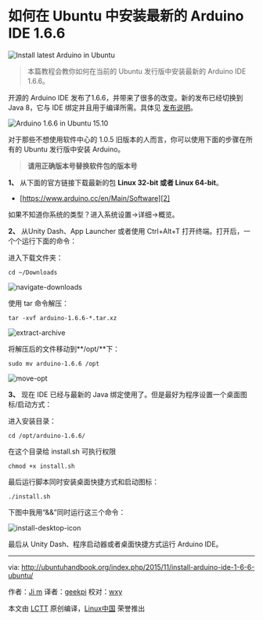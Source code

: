 如何在 Ubuntu 中安装最新的 Arduino IDE 1.6.6
================================================================================
![Install latest Arduino in Ubuntu](http://ubuntuhandbook.org/wp-content/uploads/2015/11/arduino-icon.png)

> 本篇教程会教你如何在当前的 Ubuntu 发行版中安装最新的 Arduino IDE 1.6.6。

开源的 Arduino IDE 发布了1.6.6，并带来了很多的改变。新的发布已经切换到 Java 8，它与 IDE 绑定并且用于编译所需。具体见 [发布说明][1]。

![Arduino 1.6.6 in Ubuntu 15.10](http://ubuntuhandbook.org/wp-content/uploads/2015/11/arduino-ubuntu.jpg)

对于那些不想使用软件中心的 1.0.5 旧版本的人而言，你可以使用下面的步骤在所有的 Ubuntu 发行版中安装 Arduino。

> **请用正确版本号替换软件包的版本号**

**1、** 从下面的官方链接下载最新的包 **Linux 32-bit 或者 Linux 64-bit**。

- [https://www.arduino.cc/en/Main/Software][2]

如果不知道你系统的类型？进入系统设置->详细->概览。

**2、** 从Unity Dash、App Launcher 或者使用 Ctrl+Alt+T 打开终端。打开后，一个个运行下面的命令：

进入下载文件夹：

    cd ~/Downloads

![navigate-downloads](http://ubuntuhandbook.org/wp-content/uploads/2015/11/navigate-downloads.jpg)

使用 tar 命令解压：

    tar -xvf arduino-1.6.6-*.tar.xz

![extract-archive](http://ubuntuhandbook.org/wp-content/uploads/2015/11/extract-archive.jpg)

将解压后的文件移动到**/opt/**下：

    sudo mv arduino-1.6.6 /opt

![move-opt](http://ubuntuhandbook.org/wp-content/uploads/2015/11/move-opt.jpg)

**3、** 现在 IDE 已经与最新的 Java 绑定使用了。但是最好为程序设置一个桌面图标/启动方式：

进入安装目录：

    cd /opt/arduino-1.6.6/

在这个目录给 install.sh 可执行权限

    chmod +x install.sh

最后运行脚本同时安装桌面快捷方式和启动图标：

    ./install.sh

下图中我用“&&”同时运行这三个命令：

![install-desktop-icon](http://ubuntuhandbook.org/wp-content/uploads/2015/11/install-desktop-icon.jpg)

最后从 Unity Dash、程序启动器或者桌面快捷方式运行 Arduino IDE。

--------------------------------------------------------------------------------

via: http://ubuntuhandbook.org/index.php/2015/11/install-arduino-ide-1-6-6-ubuntu/

作者：[Ji m][a]
译者：[geekpi](https://github.com/geekpi)
校对：[wxy](https://github.com/wxy)

本文由 [LCTT](https://github.com/LCTT/TranslateProject) 原创编译，[Linux中国](https://linux.cn/) 荣誉推出

[a]:http://ubuntuhandbook.org/index.php/about/
[1]:https://www.arduino.cc/en/Main/ReleaseNotes
[2]:https://www.arduino.cc/en/Main/Software
